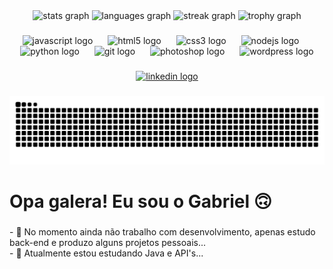 <div align="center">
  <img src="https://github-readme-stats.vercel.app/api?username=gabrielCoelho99&hide_title=false&hide_rank=false&show_icons=true&include_all_commits=true&count_private=true&disable_animations=false&theme=solarized-dark&locale=en&hide_border=false&order=1" height="150" alt="stats graph"  />
  <img src="https://github-readme-stats.vercel.app/api/top-langs?username=gabrielCoelho99&locale=en&hide_title=false&layout=compact&card_width=320&langs_count=5&theme=solarized-dark&hide_border=false&order=2" height="150" alt="languages graph"  />
  <img src="https://streak-stats.demolab.com?user=gabrielCoelho99&locale=en&mode=daily&theme=solarized-dark&hide_border=false&border_radius=5&order=3" height="150" alt="streak graph"  />
  <img src="https://github-profile-trophy.vercel.app?username=gabrielCoelho99&theme=tokyonight&column=-1&row=1&margin-w=8&margin-h=8&no-bg=false&no-frame=false&order=4" height="150" alt="trophy graph"  />
</div>

###

<div align="center">
  <img src="https://cdn.jsdelivr.net/gh/devicons/devicon/icons/javascript/javascript-original.svg" height="40" alt="javascript logo"  />
  <img width="16" />
  <img src="https://cdn.jsdelivr.net/gh/devicons/devicon/icons/html5/html5-original.svg" height="40" alt="html5 logo"  />
  <img width="16" />
  <img src="https://cdn.jsdelivr.net/gh/devicons/devicon/icons/css3/css3-original.svg" height="40" alt="css3 logo"  />
  <img width="16" />
  <img src="https://cdn.jsdelivr.net/gh/devicons/devicon/icons/nodejs/nodejs-original.svg" height="40" alt="nodejs logo"  />
  <img width="16" />
  <img src="https://cdn.jsdelivr.net/gh/devicons/devicon/icons/python/python-original.svg" height="40" alt="python logo"  />
  <img width="16" />
  <img src="https://cdn.jsdelivr.net/gh/devicons/devicon/icons/git/git-original.svg" height="40" alt="git logo"  />
  <img width="16" />
  <img src="https://cdn.jsdelivr.net/gh/devicons/devicon/icons/photoshop/photoshop-plain.svg" height="40" alt="photoshop logo"  />
  <img width="16" />
  <img src="https://cdn.jsdelivr.net/gh/devicons/devicon/icons/wordpress/wordpress-original.svg" height="40" alt="wordpress logo"  />
</div>

###

<div align="center">
  <a href="https://www.linkedin.com/in/gabriel-moraes-a92b37166/" target="_blank">
    <img src="https://img.shields.io/static/v1?message=LinkedIn&logo=linkedin&label=&color=0077B5&logoColor=white&labelColor=&style=for-the-badge" height="44" alt="linkedin logo"  />
  </a>
</div>

###

<img src="https://raw.githubusercontent.com/gabrielCoelho99/gabrielCoelho99/output/snake.svg" alt="Snake animation" />

###

<h1 align="left">Opa galera! Eu sou o Gabriel 🙃</h1>

###

<p align="left">- 🔭 No momento ainda não trabalho com desenvolvimento, apenas estudo back-end e produzo alguns projetos pessoais...<br>- 🌱 Atualmente estou estudando Java e API's...</p>

###
